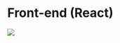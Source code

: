 # Front-end (React)

[<img src="https://user-images.githubusercontent.com/98306554/151310855-3293e4ae-b673-40ec-adc0-5f2e56426470.svg">](https://vercel.com/?utm_source=cse-it&&utm_campaign=os)

